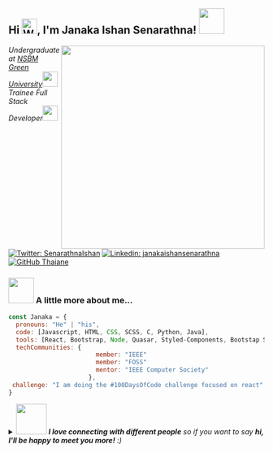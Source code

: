 <h2> Hi <img src="https://raw.githubusercontent.com/Tarikul-Islam-Anik/Animated-Fluent-Emojis/master/Emojis/Hand%20gestures/Waving%20Hand.png" alt="Waving Hand" width="30" height="30" />, I'm Janaka Ishan Senarathna! <img src="https://media.giphy.com/media/mGcNjsfWAjY5AEZNw6/giphy.gif" width="50"></h2>
<img src="https://user-images.githubusercontent.com/74038190/221352989-518609ab-b4d1-459e-929f-a08cd2bd9b3c.gif" align="right" width="400">
<p><em>Undergraduate at <a href="http://www.nsbm.ac.lk">NSBM Green University</a><img src="https://media.giphy.com/media/fYSnHlufseco8Fh93Z/giphy.gif" width="30"></br>
Trainee Full Stack Developer<img src="https://media.giphy.com/media/WUlplcMpOCEmTGBtBW/giphy.gif" width="30"> 
</em></p>

[![Twitter: SenarathnaIshan](https://img.shields.io/twitter/follow/SenarathnaIshan?style=social)](https://twitter.com/SenarathnaIshan)
[![Linkedin: janakaishansenarathna](https://img.shields.io/badge/-janakaishansenarathna-blue?style=flat-square&logo=Linkedin&logoColor=white&link=https://www.linkedin.com/in/janakaishansenarathna/)](https://www.linkedin.com/in/janakaishansenarathna/)
[![GitHub Thaiane](https://img.shields.io/github/followers/Janakaishansenarathna?label=follow&style=social)](https://github.com/Janakaishansenarathna)


### <img src="https://media.giphy.com/media/VgCDAzcKvsR6OM0uWg/giphy.gif" width="50"> A little more about me...  

```javascript
const Janaka = {
  pronouns: "He" | "his",
  code: [Javascript, HTML, CSS, SCSS, C, Python, Java],
  tools: [React, Bootstrap, Node, Quasar, Styled-Components, Bootstap Studio, Docker],
  techCommunities: {
                        member: "IEEE"
                        member: "FOSS"
                        mentor: "IEEE Computer Society"
                      },
 challenge: "I am doing the #100DaysOfCode challenge focused on react"
}
```



<details>
  <summary>
    <img src="https://media.giphy.com/media/LnQjpWaON8nhr21vNW/giphy.gif" width="60"> <em><b>I love connecting with different people</b> so if you want to say <b>hi, I'll be happy to meet you more!</b> :)</em>

<!-- underline line --- -->
  </summary>

  <table align="center">
  <tr>
    <td><p align="left"> <img src="https://img.shields.io/badge/License-BSD--2--Clause-orange.svg" alt="Janakaishansenarathna LISENCE" /> </p></td>
    <td><p align="center"> <img src="https://komarev.com/ghpvc/?username=janakaishansenarathna&label=Profile%20views&color=0e75b6&style=flat" alt="Janakaishansenarathna" /> </p></td>
    <td><p align="right"> <b><i> Copyright © 2023 Janakaishansenarathna. All rights reserved.</i></b></p></td>
  </tr>
</table>

<!-- Copyright Notice -->
<!--**Copyright © 2023 Janakaishansenarathna. All rights reserved.**-->


<h1 align="center"> <i>Hi</i> <img src="https://raw.githubusercontent.com/Tarikul-Islam-Anik/Animated-Fluent-Emojis/master/Emojis/Hand%20gestures/Heart%20Hands.png" alt="Heart Hands" width="70" height="70" />, Welcome to the Heart of My Code ! <img src="https://raw.githubusercontent.com/Tarikul-Islam-Anik/Animated-Fluent-Emojis/master/Emojis/People%20with%20professions/Man%20Technologist%20Medium%20Skin%20Tone.png" alt="Man Technologist Medium Skin Tone" width="70" height="70" /></h1>
<div align="center">
  <a href="https://git.io/typing-svg"><img src="https://readme-typing-svg.demolab.com?font=Righteous&size=35&center=true&vCenter=true&width=600&height=70&duration=4000&lines=I'm +a+Trainee+Full+Stack+Developer; || .Front+End+Developer; || .UI/UX Designer ; || .From+Gampaha+, Sri+lanka ;" alt="Typing SVG" /></a>
</div> 
       
      


 

<table>
  <tr>
    <td>

## <i>💫 About Me: </i>
<span style="font-family: 'Righteous', cursive; font-size: 16px;">

<h4><i>👋 Hello, Coders!</i></h4><b><i>I am a dynamic 2nd-year BSc (Hons) Computer Science student at NSBM Green University, passionately focused on full-stack web development and mobile applications. With a keen interest in innovation, I excel in software development, database management, and artificial intelligence. My collaborative approach, strong communication skills, and dedication make me an asset ready to contribute to the success of any organization. Connect with me to explore opportunities for impactful collaboration in the dynamic realms of full-stack web development and mobile applications.</i></b>

</span>
    </td>
    <td>
      <img src="https://octodex.github.com/images/manufacturetocat.png" align="right" width="">
    </td>
  </tr>
</table>

<img align="center" alt="Coding" width="" src="https://repository-images.githubusercontent.com/588181932/e36ec678-7984-4cdd-8e4c-a3932772ff8e">




<details>
  <summary>
    <img src="https://raw.githubusercontent.com/Tarikul-Islam-Anik/Animated-Fluent-Emojis/master/Emojis/Smilies/Zzz.png" alt="Zzz" width="50" height="50" />
  </summary>
  <details>
<summary>
  <h2>
    <i>🏆 GitHub Trophies:</i>
  </h2>
</summary>
  
<a href="https://github-trophies.vercel.app/?username=Janakaishansenarathna" target="_blank">
  <img src="https://github-trophies.vercel.app/?username=Janakaishansenarathna&theme=radical&column=6&margin-w=10&margin-h=5">
</a>

<br>

![](https://github-profile-trophy.vercel.app/?username=Janakaishansenarathna&theme=radical&margin-w=10&margin-h=&title=Reviews,Experience)

</details>

<details>
<summary>
  <h2>
    <i>💻 Tech Stack:</i>
  </h2>
</summary>
  <div style="display: flex; align-items: flex-start; align: align ">
    <table align="">
      <tr>
        <td align="center" width="96">
            <img src="https://techstack-generator.vercel.app/react-icon.svg" alt="icon" width="65" height="65" />
          <br>React
        </td>
        <td align="center" width="96">
          <a href="#macropower-tech">
            <img src="https://techstack-generator.vercel.app/python-icon.svg" alt="icon" width="65" height="65" />
          </a>
          <br>Python
        </td>
        <td align="center" width="96">
            <img src="https://techstack-generator.vercel.app/js-icon.svg" alt="icon" width="65" height="65" />
          <br>JavaScript
        </td>
        <td align="center" width="96">
            <img src="https://techstack-generator.vercel.app/cpp-icon.svg" alt="icon" width="65" height="65" />
          <br>C++
        </td>
        <td align="center" width="96">
            <img src="https://techstack-generator.vercel.app/mysql-icon.svg" alt="icon" width="65" height="65" />
          <br>MySQL
        </td>
        <td align="center" width="96">
            <img src="https://techstack-generator.vercel.app/github-icon.svg" alt="icon" width="65" height="65" />
            <br>Github  
        </td>
        <td align="center" width="96">
            <img src="https://techstack-generator.vercel.app/aws-icon.svg" alt="icon" width="65" height="65" />
          <br>AWS
        </td>
      </td>
  </td>
  <td align="center" width="96">
      <img src="https://skillicons.dev/icons?i=idea" width="48" height="48" alt="idea" />
  <br>idea
  </td>
  <td align="center" width="96">
  <img src="https://skillicons.dev/icons?i=linkedin" width="48" height="48" alt="linkedin" />
  <br>linkedin
  </td>
      </tr>
      <tr>
      <td align="center" width="96">
        <img src="https://skillicons.dev/icons?i=twitter" width="48" height="48" alt="twitter" />
        <br>twitter
        <td align="center" width="96">
          <img src="https://skillicons.dev/icons?i=visualstudio" width="48" height="48" alt="visualstudio" />
          <br>visualstudio
        </td>
        <td align="center" width="96"> 
            <img src="https://user-images.githubusercontent.com/25181517/192108372-f71d70ac-7ae6-4c0d-8395-51d8870c2ef0.png" width="48" height="48" alt="Git" />
          <br>Git
        </td>
        <td align="center"  width="96">
            <img src="https://skillicons.dev/icons?i=html" width="48" height="48" alt="HTML5" />
          <br>HTML5
        </td>
        <td align="center" width="96">
            <img src="https://skillicons.dev/icons?i=css" width="48" height="48" alt="css" />
          <br>CSS
        </td>
        <td align="center"  width="96">
            <img src="https://skillicons.dev/icons?i=bootstrap" width="48" height="48" alt="bootstrap" />
          <br>Bootstrap
        </td>
        <td align="center" width="96">
            <img src="https://skillicons.dev/icons?i=tailwind" width="48" height="48" alt="tailwind" />
          <br>Tailwind
        </td>
        <td align="center" width="96">
          <img src="https://skillicons.dev/icons?i=postman" width="48" height="48" alt="postman" />
  <br>postman
  </td>
  <td align="center" width="96">
      <img src="https://skillicons.dev/icons?i=gitlab" width="48" height="48" alt="gitlab" />
  <br>gitlab
  </td>
      </tr>
     <tr>
        <td align="center" width="96">
          <img src="https://skillicons.dev/icons?i=ai" width="48" height="48" alt="ai" />
        <br>ai
        </td>
            <td align="center" width="96">
            <img src="https://skillicons.dev/icons?i=nodejs" width="48" height="48" alt="Nodejs" />
          <br>Nodejs
          </td>
          </td>
          <td align="center" width="96">
            <img src="https://skillicons.dev/icons?i=figma" width="48" height="48" alt="figma" />
          <br>figma
          </td>
                <td align="center" width="96">
            <img src="https://skillicons.dev/icons?i=vscode" width="48" height="48" alt="VsCode" />
          <br>VsCode
        </td>
                  <td align="center" width="96">
            <img src="https://skillicons.dev/icons?i=wordpress" width="48" height="48" alt="WordPress" />
          <br>WordPress
        </td>
                  <td align="center" width="96">
            <img src="https://skillicons.dev/icons?i=sass" width="48" height="48" alt="Sass" />
          <br>Sass
        </td>
        <td align="center" width="96">
          <img src="https://skillicons.dev/icons?i=php" width="48" height="48" alt="php" />
  <br>php
  </td>
  <td align="center" width="96">
    <img src="https://skillicons.dev/icons?i=flutter" width="48" height="48" alt="flutter" />
    <br>flutter
  </td>
          <td align="center" width="96">
            <img src="https://skillicons.dev/icons?i=githubactions" width="48" height="48" alt="githubactions" />
    <br>githubactions
    </td>
     </tr>
     <tr>
        <td align="center" width="96">
            <img src="https://skillicons.dev/icons?i=androidstudio" width="48" height="48" alt="androidstudio" />
          <br>androidstudio
        </td>
          <td align="center" width="96">
            <img src="https://skillicons.dev/icons?i=atom" width="48" height="48" alt="atom" />
        <br>atom
        </td>
      <td align="center" width="96">
        <img src="https://skillicons.dev/icons?i=azure" width="48" height="48" alt="azure" />
        <br>azure
      </td>
              <td align="center" width="96">
                <img src="https://skillicons.dev/icons?i=c" width="48" height="48" alt="c" />
        <br>c
      </td>
                <td align="center" width="96">
                    <img src="https://skillicons.dev/icons?i=codepen" width="48" height="48" alt="codepen" />
        <br>codepen
      </td>
                <td align="center" width="96">
                    <img src="https://skillicons.dev/icons?i=dart" width="48" height="48" alt="dart" />
        <br>dart
      </td>
                <td align="center" width="96">
                    <img src="https://skillicons.dev/icons?i=discord" width="48" height="48" alt="discord" />
        <br>discord
      </td>
      <td align="center" width="96">
        <img src="https://skillicons.dev/icons?i=linux" width="48" height="48" alt="linux" />
  <br>linux
 </td>
  <td align="center" width="96">
    <img src="https://skillicons.dev/icons?i=eclipse" width="48" height="48" alt="eclipse" />
  <br>eclipse
  </td>
   </tr>
  
   <tr>
    <td align="center" width="96">
        <img src="https://techstack-generator.vercel.app/csharp-icon.svg" alt="icon" width="65" height="65" />
      <br>C#
    </td>
      <td align="center" width="96">
        <img src="https://techstack-generator.vercel.app/docker-icon.svg" alt="icon" width="65" height="65" />
    <br>Docker
    </td>
    </td>
  <td align="center" width="96">
    <img src="https://techstack-generator.vercel.app/java-icon.svg" alt="icon" width="65" height="65" />
    <br>Java
  </td>
          <td align="center" width="96">
            <img src="https://techstack-generator.vercel.app/django-icon.svg" alt="icon" width="65" height="65" />
    <br>django
  </td>
            <td align="center" width="96">
                <img src="https://techstack-generator.vercel.app/prettier-icon.svg" alt="icon" width="65" height="65" />
    <br>prettier
  </td>
            <td align="center" width="96">
                <img src="https://techstack-generator.vercel.app/redux-icon.svg" alt="icon" width="65" height="65" />
    <br>Vue
  </td>
            <td align="center" width="96">
                <img src="https://techstack-generator.vercel.app/testinglibrary-icon.svg" alt="icon" width="65" height="65" />
    <br>Testing Libry
  </td>
  <td align="center" width="96">
    <img src="https://techstack-generator.vercel.app/ts-icon.svg" alt="icon" width="65" height="65" />
  <br>TypeScript
  </td>
  <td align="center" width="96">
    <img src="https://skillicons.dev/icons?i=instagram" width="48" height="48" alt="instagram" />
  <br>instagram
  </td>
  </tr>
    </table></div>
</details>

<details>
  <summary>
  <h2>
    <i>📊 GitHub Stats:</i>
  </h2>
  </summary>
<div style="display: flex; align-items: flex-start; align: align ">
  <img src="https://github-readme-streak-stats.herokuapp.com/?user=Janakaishansenarathna&theme=midnight-purple&hide_border=true" alt="Janakaishansenarathna" width="844" height="">

<img src="http://github-profile-summary-cards.vercel.app/api/cards/profile-details?username=Janakaishansenarathna&theme=midnight_purple" width="844" height="">
<img src="http://github-profile-summary-cards.vercel.app/api/cards/repos-per-language?username=Janakaishansenarathna&theme=midnight_purple" width="420" height=""> 
<img src="http://github-profile-summary-cards.vercel.app/api/cards/most-commit-language?username=Janakaishansenarathna&theme=midnight_purple" width="420" height="">
<img src="http://github-profile-summary-cards.vercel.app/api/cards/stats?username=Janakaishansenarathna&theme=midnight_purple" width="420" height="">
<img src="http://github-profile-summary-cards.vercel.app/api/cards/productive-time?username=Janakaishansenarathna&theme=midnight_purple&utcOffset=8" width="420" height="">
<!--<img src="https://github-contributor-stats.vercel.app/api?username=Janakaishansenarathna&limit=5&theme=midnight-purple&hide_border=true&combine_all_yearly_contributions=true" alt="Janakaishansenarathna" width="" height="192">-->
<img src="https://github-readme-stats.vercel.app/api/top-langs/?username=Janakaishansenarathna&theme=midnight-purple&hide_border=true&layout=donut-vertical&langs_count=8" width="290" height="390">
<img src="https://github-readme-stats.vercel.app/api?username=Janakaishansenarathna&show=reviews,discussions_started,discussions_answered,prs_merged,prs_merged_percentage&show_icons=true&theme=midnight-purple&hide_border=true" width="550" height="400">
</div>
</details>

<details>
  <summary>
    <h2>
      <i>⚡Quotes:</i>
    </h2>
  </summary>
  <table>
   <tr>
      <td>
         
## 🚀 Inspirational Quote:
![Inspirational Quote](https://quotes-github-readme.vercel.app/api?type=vertical&theme=dark)
      </td>
      <td>
## 👩‍💻 Developer Quote:

![Developer Quote](https://quotes-github-readme.vercel.app/api?type=vertical&theme=dark&quote=Code%20is%20like%20poetry;%20most%20of%20it%20should%20not%20have%20been%20written.%20-%20But%20when%20it%20works,%20it's%20pure%20art.%20-%20Ward%20Cunningham)
      </td>
      <td>
## 🌈 Inspirational Quote:

![Inspirational Quote](https://quotes-github-readme.vercel.app/api?type=vertical&theme=dark&quote=The%20only%20limit%20to%20our%20realization%20of%20tomorrow%20will%20be%20our%20doubts%20of%20today.%20-%20Franklin%20D.%20Roosevelt)
      </td>
   </tr>
</table>
</details>
        

   <details>
     <summary>
     <h2>
       <i>🌐 Socials:</i>
     </h2>
     </summary>

<a href="https://behance.net/janakaishan"><img src="https://img.shields.io/badge/Behance-1769ff?logo=behance&logoColor=white)](https://behance.net/janakaishan" width="120" height="30"></a>
<a href="https://discord.gg/janakaishan"><img src="https://img.shields.io/badge/Discord-%237289DA.svg?logo=discord&logoColor=white" width="120" height="30"></a>
<a href="https://facebook.com/janaka.ishan.senarathna.69"><img src="https://img.shields.io/badge/Facebook-%231877F2.svg?logo=Facebook&logoColor=white" width="120" height="30"></a>
<a href="https://instagram.com/____janakaishansenarathna_____"><img src="https://img.shields.io/badge/Instagram-%23E4405F.svg?logo=Instagram&logoColor=white" width="120" height="30"></a>
<a href="https://linkedin.com/in/janakaishansenarathna"><img src="https://img.shields.io/badge/LinkedIn-%230077B5.svg?logo=linkedin&logoColor=white" width="120" height="30"></a>
<a href="https://medium.com/@janakaishansenarathna0169"><img src="https://img.shields.io/badge/Medium-12100E?logo=medium&logoColor=white" width="120" height="30"></a> <br>
<a href="https://pinterest.com/Janakaishansenarathna"><img src="https://img.shields.io/badge/Pinterest-%23E60023.svg?logo=Pinterest&logoColor=white" width="120" height="30"></a>
<a href="https://quora.com/profile/Janaka-Ishan"><img src="https://img.shields.io/badge/Quora-%23B92B27.svg?logo=Quora&logoColor=white" width="120" height="30"></a>
<a href="https://reddit.com/user/u/Anonymousmarshmelow"><img src="https://img.shields.io/badge/Reddit-%23FF4500.svg?logo=Reddit&logoColor=white" width="120" height="30"></a>
<a href="https://twitter.com/@SenarathnaIshan"><img src="https://img.shields.io/badge/Twitter-%231DA1F2.svg?logo=Twitter&logoColor=white" width="120" height="30"></a>
<a href="https://codepen.io/@Janaka-Ishan"><img src="https://img.shields.io/badge/Codepen-000000?style=for-the-badge&logo=codepen&logoColor=white" width="120" height="30"></a>
<a href="https://mail.google.com/mail/janakaishansenarathna0169/0/#sent"><img src="https://img.shields.io/badge/gmail-FF0000?style=for-the-badge&logo=gmail&logoColor=white" width="120" height="30"></a>


   </details>

<details>
  <summary>
    <h2>
      <i>⚡More:</i>
    </h2>
  </summary>
  <img align="left" alt="coding" width="440" height="400" src="https://cdn.dribbble.com/users/1162077/screenshots/3848914/programmer.gif">
         <img src="https://user-images.githubusercontent.com/74038190/235224431-e8c8c12e-6826-47f1-89fb-2ddad83b3abf.gif" alt="coding" width="405" height="400" align="right">
</details>
</details>

<!-- Attribution Information -->
If you use or adapt this work, please provide attribution to [Janakaishansenarathna](https://github.com/Janakaishansenarathna).



    
        

</details>
